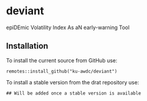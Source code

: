 # deviant
epiDEmic Volatility Index As aN early-warning Tool

## Installation

To install the current source from GitHub use:

    remotes::install_github("ku-awdc/deviant")	

To install a stable version from the drat repository use:

    ## Will be added once a stable version is available

